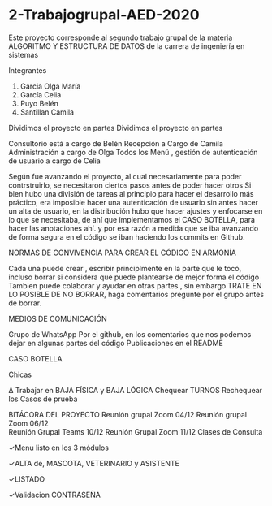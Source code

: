 # 2-Trabajogrupal-AED-2020
Este proyecto corresponde al segundo trabajo grupal de la materia ALGORITMO Y ESTRUCTURA DE DATOS de la carrera de ingeniería en sistemas

Integrantes

1)   Garcia Olga María
2)   García Celia
3)   Puyo  Belén
4)   Santillan Camila

Dividimos el proyecto en partes
Dividimos el proyecto en partes


Consultorio  está a cargo de Belén
Recepción a Cargo de  Camila
Administración a cargo de Olga
Todos los Menú , gestión de autenticación de usuario a cargo de Celia

Según fue avanzando el proyecto, al cual necesariamente para poder contrstruirlo, se necesitaron ciertos pasos antes de poder hacer otros
Si bien hubo una división de tareas al principio para hacer el desarrollo más práctico, era imposible hacer una autenticación de usuario sin antes hacer un alta de usuario, en la distribución hubo que hacer ajustes y enfocarse en lo que se necesitaba, de ahí que implementamos el CASO BOTELLA, para hacer las anotaciones ahí. y por esa razón a medida que se iba avanzando de forma segura en el código se iban haciendo los commits en Github. 


NORMAS DE CONVIVENCIA PARA CREAR EL CÓDIGO EN ARMONÍA

Cada una puede crear , escribir principlmente en la parte  que le tocó, incluso borrar si considera que puede plantearse de mejor forma el código
Tambien puede colaborar y ayudar en otras partes , sin embargo TRATE EN LO POSIBLE DE NO BORRAR, haga comentarios pregunte por el grupo antes de borrar.

MEDIOS DE COMUNICACIÓN

Grupo de WhatsApp
Por el github, en los comentarios que nos podemos dejar en algunas partes del código
Publicaciones en el README


CASO BOTELLA

Chicas

∆ Trabajar en BAJA FÍSICA y BAJA LÓGICA
Chequear TURNOS
Rechequear los  Casos de prueba


BITÁCORA DEL PROYECTO
Reunión grupal Zoom 04/12
Reunión grupal Zoom 06/12   
Reunión Grupal Teams 10/12
Reunión Grupal Zoom 11/12
Clases de Consulta


✓Menu listo en los 3 módulos

✓ALTA de, MASCOTA, VETERINARIO y ASISTENTE

✓LISTADO

✓Validacion CONTRASEÑA
